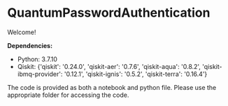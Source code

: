 # QuantumPasswordAuthentication

Welcome!

**Dependencies:**
* Python: 3.7.10
* Qiskit: {'qiskit': '0.24.0', 'qiskit-aer': '0.7.6', 'qiskit-aqua': '0.8.2', 'qiskit-ibmq-provider': '0.12.1', 'qiskit-ignis': '0.5.2', 'qiskit-terra': '0.16.4'}

The code is provided as both a notebook and python file. Please use the appropriate folder for accessing the code.


